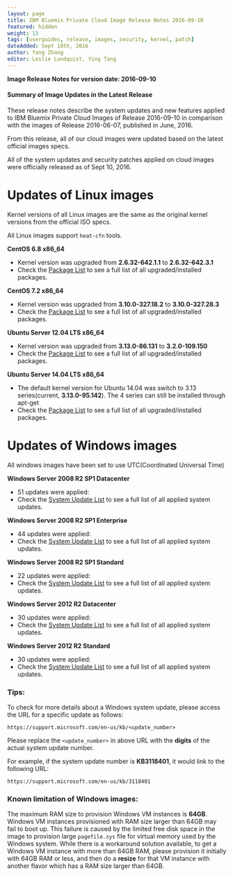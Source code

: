 ```yaml
---
layout: page
title: IBM Bluemix Private Cloud Image Release Notes 2016-09-10
featured: hidden
weight: 13
tags: [userguides, release, images, security, kernel, patch]
dateAdded: Sept 10th, 2016
author: Yang Zhang
editor: Leslie Lundquist, Ying Tang
---
```


**Image Release Notes for version date: 2016-09-10**

#### **Summary of Image Updates in the Latest Release**

These release notes describe the system updates and new features applied to IBM Bluemix Private Cloud Images of Release 2016-09-10 in comparison with the images of Release 2016-06-07, published in June, 2016.

From this release, all of our cloud images were updated based on the latest official images specs.

All of the system updates and security patches applied on cloud images were officially released as of Sept 10, 2016.

# **Updates of Linux images**

Kernel versions of all Linux images are the same as the original kernel versions from the official ISO specs.

All Linux images support `heat-cfn` tools.

**CentOS 6.8 x86_64**

 * Kernel version was upgraded from  **2.6.32-642.1.1** to **2.6.32-642.3.1**
 * Check the [Package List](../centos-6.8.txt) to see a full list of all upgraded/installed packages.

**CentOS 7.2 x86_64**

 * Kernel version was upgraded from **3.10.0-327.18.2** to **3.10.0-327.28.3**
 * Check the [Package List](../centos-7.2.txt) to see a full list of all upgraded/installed packages.

**Ubuntu Server 12.04 LTS x86_64**

 * Kernel version was upgraded from **3.13.0-86.131** to **3.2.0-109.150**
 * Check the [Package List](../ubuntu-12.04.txt) to see a full list of all upgraded/installed packages.

**Ubuntu Server 14.04 LTS x86_64**

 * The default kernel version for Ubuntu 14.04 was switch to 3.13 series(current, **3.13.0-95.142**). The 4 series can still be installed through apt-get
 * Check the [Package List](../ubuntu-14.04.txt) to see a full list of all upgraded/installed packages.

# **Updates of Windows images**

All windows images have been set to use UTC(Coordinated Universal Time)

**Windows Server 2008 R2 SP1 Datacenter**

* 51 updates were applied: 
* Check the [System Update List](../win-2008-r2-datacenter.txt) to see a full list of all applied system updates.

**Windows Server 2008 R2 SP1 Enterprise**

 * 44 updates were applied:
 * Check the [System Update List](../win-2008-r2-enterprise.txt) to see a full list of all applied system updates.

**Windows Server 2008 R2 SP1 Standard**

 * 22 updates were applied:
 * Check the [System Update List](../win-2008-r2-standard.txt) to see a full list of all applied system updates.

**Windows Server 2012 R2 Datacenter**

 * 30 updates were applied:
 * Check the [System Update List](../win-2012r2-datacenter.txt) to see a full list of all applied system updates.

**Windows Server 2012 R2 Standard**

* 30 updates were applied:
* Check the [System Update List](../win-2012r2-standard.txt) to see a full list of all applied system updates.

### **Tips:**

To check for more details about a Windows system update, please access the URL for a specific update as follows:

```
https://support.microsoft.com/en-us/kb/<update_number>
```

Please replace the `<update_number>` in above URL with the **digits** of the actual system update number.

For example, if the system update number is **KB3118401**, it would link to the following URL:

```
https://support.microsoft.com/en-us/kb/3118401
```

### **Known limitation of Windows images:**

The maximum RAM size to provision Windows VM instances is **64GB**. Windows VM instances provisioned with RAM size larger than 64GB may fail to boot up. This failure is caused by the limited free disk space in the image to provision large `pagefile.sys` file for virtual memory used by the Windows system. While there is a workaround solution available, to get a Windows VM instance with more than 64GB RAM, please provision it initially with 64GB RAM or less, and then do a **resize** for that VM instance with another flavor which has a RAM size larger than 64GB.

